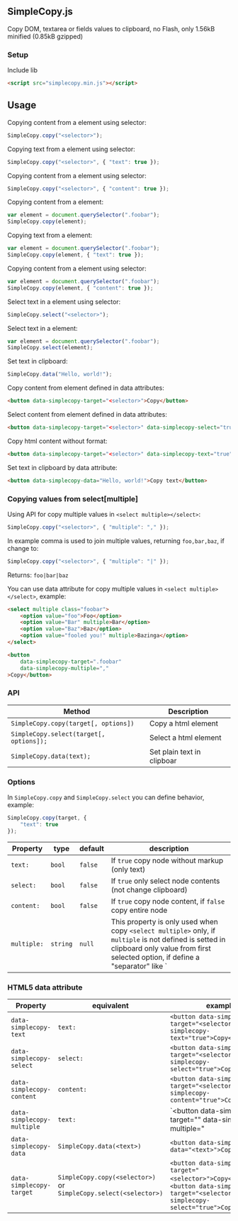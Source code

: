 ## SimpleCopy.js

Copy DOM, textarea or fields values to clipboard, no Flash, only 1.56kB minified (0.85kB gzipped)

### Setup

Include lib

```html
<script src="simplecopy.min.js"></script>
```

## Usage

Copying content from a element using selector:

```javascript
SimpleCopy.copy("<selector>");
```

Copying text from a element using selector:

```javascript
SimpleCopy.copy("<selector>", { "text": true });
```

Copying content from a element using selector:

```javascript
SimpleCopy.copy("<selector>", { "content": true });
```

Copying content from a element:

```javascript
var element = document.querySelector(".foobar");
SimpleCopy.copy(element);
```

Copying text from a element:

```javascript
var element = document.querySelector(".foobar");
SimpleCopy.copy(element, { "text": true });
```

Copying content from a element using selector:

```javascript
var element = document.querySelector(".foobar");
SimpleCopy.copy(element, { "content": true });
```

Select text in a element using selector:

```javascript
SimpleCopy.select("<selector>");
```

Select text in a element:

```javascript
var element = document.querySelector(".foobar");
SimpleCopy.select(element);
```

Set text in clipboard:

```javascript
SimpleCopy.data("Hello, world!");
```

Copy content from element defined in data attributes:

```html
<button data-simplecopy-target="<selector>">Copy</button>
```

Select content from element defined in data attributes:

```html
<button data-simplecopy-target="<selector>" data-simplecopy-select="true">Select text</button>
```

Copy html content without format:

```html
<button data-simplecopy-target="<selector>" data-simplecopy-text="true">Copy</button>
```

Set text in clipboard by data attribute:

```html
<button data-simplecopy-data="Hello, world!">Copy text</button>
```

### Copying values from select[multiple]

Using API for copy multiple values in `<select multiple></select>`:

```javascript
SimpleCopy.copy("<selector>", { "multiple": "," });
```

In example comma is used to join multiple values, returning `foo,bar,baz`, if change to:

```javascript
SimpleCopy.copy("<selector>", { "multiple": "|" });
```

Returns: `foo|bar|baz`

You can use data attribute for copy multiple values in `<select multiple></select>`, example:

```html
<select multiple class="foobar">
    <option value="foo">Foo</option>
    <option value="Bar" multiple>Bar</option>
    <option value="Baz">Baz</option>
    <option value="fooled you!" multiple>Bazinga</option>
</select>

<button
    data-simplecopy-target=".foobar"
    data-simplecopy-multiple=","
>Copy</button>
```

### API

Method | Description
--- | ---
`SimpleCopy.copy(target[, options])` | Copy a html element
`SimpleCopy.select(target[, options]);` | Select a html element
`SimpleCopy.data(text);` | Set plain text in clipboar

### Options

In `SimpleCopy.copy` and `SimpleCopy.select` you can define behavior, example:

```javascript
SimpleCopy.copy(target, {
    "text": true
});
```

Property | type | default | description
--- | --- | --- | ---
`text:` | `bool` | `false` | If `true` copy node without markup (only text)
`select:` | `bool` | `false` | If `true` only select node contents (not change clipboard)
`content:` | `bool` | `false` | If `true` copy node content, if `false` copy entire node
`multiple:` | `string` | `null` | This property is only used when copy `<select multiple>` only, if `multiple` is not defined is setted in clipboard only value from first selected option, if define a "separator" like `|` is setted in clipboard something like this: `foo|bar|baz` (for each selected option)

### HTML5 data attribute

Property | equivalent | example
--- | --- | ---
`data-simplecopy-text` | `text:` | `<button data-simplecopy-target="<selector>" data-simplecopy-text="true">Copy</button>`
`data-simplecopy-select` | `select:` | `<button data-simplecopy-target="<selector>" data-simplecopy-select="true">Copy</button>`
`data-simplecopy-content` | `content:` | `<button data-simplecopy-target="<selector>" data-simplecopy-content="true">Copy</button>`
`data-simplecopy-multiple` | `text:` | `<button data-simplecopy-target="<selector>" data-simplecopy-multiple="|">Copy</button>`
`data-simplecopy-data` | `SimpleCopy.data(<text>)` | `<button data-simplecopy-data="<text>">Copy</button>`
`data-simplecopy-target` | `SimpleCopy.copy(<selector>)` or `SimpleCopy.select(<selector>)`  | `<button data-simplecopy-target="<selector>">Copy</button>` or `<button data-simplecopy-target="<selector>" data-simplecopy-select="true">Copy</button>`

